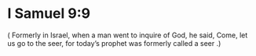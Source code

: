 # I Samuel 9:9

( Formerly in Israel, when a man went to inquire of God, he said, Come, let us go to the seer, for today’s prophet was formerly called a seer .)
